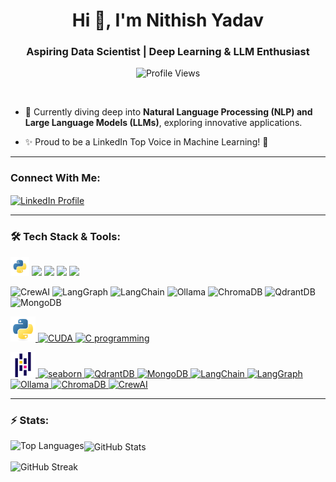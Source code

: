<h1 align="center">Hi 👋, I'm Nithish Yadav</h1>
<h3 align="center">Aspiring Data Scientist | Deep Learning & LLM Enthusiast</h3>

<p align="center">
  <img src="https://komarev.com/ghpvc/?username=nithish-yadav-31&label=Profile%20views&color=0e75b6&style=flat" alt="Profile Views" />
</p>

<br>

- 🌱 Currently diving deep into **Natural Language Processing (NLP) and Large Language Models (LLMs)**, exploring innovative applications.

- ✨ Proud to be a LinkedIn Top Voice in Machine Learning! 🚀

<hr>

<h3 align="left"> Connect With Me:</h3>

<p align="left">
  <a href="https://linkedin.com/in/nithishyadavs31" target="blank">
    <img align="center" src="https://raw.githubusercontent.com/rahuldkjain/github-profile-readme-generator/master/src/images/icons/Social/linked-in-alt.svg" alt="LinkedIn Profile" height="30" width="40" />
  </a>
</p>

<hr>

<h3 align="left"> 🛠️ Tech Stack & Tools:</h3>

<p align="left">
  <code><img height="30" src="https://raw.githubusercontent.com/github/explore/80688e429a7d4ef2fca1e82350fe8e3517d3494d/topics/python/python.png"></code>
  <code><img height="30" src="https://www.vectorlogo.zone/logos/pytorch/pytorch-icon.svg"></code>
  <code><img height="30" src="https://upload.wikimedia.org/wikipedia/commons/0/05/Scikit_learn_logo_small.svg"></code>
  <code><img height="30" src="https://www.tensorflow.org/images/tf_logo.svg"></code>
    <code><img height="30" src="https://www.nvidia.com/content/dam/en-zz/Solutions/gtc/developer-blog/AI/Deep_Learning_Thumb_720x312.jpg"></code>

</p>

<p align="left">
    <img src="https://www.greghilston.com/post/ai-agents/featured-image.png" alt="CrewAI" width="80" height="30"/>
    <img src="https://langchain-ai.github.io/langgraph/static/wordmark_light.svg" alt="LangGraph" width="40" height="40"/>
   <img src="https://registry.npmmirror.com/@lobehub/icons-static-png/1.19.0/files/dark/langchain.png" alt="LangChain" width="40" height="40"/>
  <img src="https://logowik.com/content/uploads/images/ollama-language-model1721162986.logowik.com.webp" alt="Ollama" width="50" height="40"/>
   <img src="https://www.trychroma.com/_next/static/media/chroma.d840f629.png" alt="ChromaDB" width="60" height="40"/>
    <img src="https://oriondesign.art.br/wp-content/uploads/2024/05/Qdrant.webp" alt="QdrantDB" width="40" height="40"/>
     <img src="https://companieslogo.com/img/orig/MDB_BIG.D-96d632a9.png?t=1720244492" alt="MongoDB" width="110" height="30"/>

</p>

<p align="left">
  <a href="https://www.python.org" target="_blank" rel="noreferrer">
    <img src="https://raw.githubusercontent.com/devicons/devicon/master/icons/python/python-original.svg" alt="python" width="40" height="40"/>
  </a>
  <a href="https://developer.nvidia.com/cuda-toolkit" target="_blank" rel="noreferrer">
    <img src="https://www.svgrepo.com/show/373541/cuda.svg" alt="CUDA" width="40" height="40"/>
  </a>
  <a href="" target="_blank" rel="noreferrer">
    <img src="https://upload.wikimedia.org/wikipedia/commons/1/19/C_Logo.png" alt="C programming" width="40" height="40"/>
  </a>
</p>

<p align="left">
  <a href="https://pandas.pydata.org/" target="_blank" rel="noreferrer">
    <img src="https://raw.githubusercontent.com/devicons/devicon/2ae2a900d2f041da66e950e4d48052658d850630/icons/pandas/pandas-original.svg" alt="pandas" width="40" height="40"/>
  </a>
  <a href="https://seaborn.pydata.org/" target="_blank" rel="noreferrer">
    <img src="https://seaborn.pydata.org/_images/logo-mark-lightbg.svg" alt="seaborn" width="40" height="40"/>
  </a>
   <a href="https://qdrant.tech/" target="_blank" rel="noreferrer">
    <img src="https://oriondesign.art.br/wp-content/uploads/2024/05/Qdrant.webp" alt="QdrantDB" width="40" height="40"/>
  </a>
   <a href="https://www.mongodb.com/" target="_blank" rel="noreferrer">
    <img src="https://companieslogo.com/img/orig/MDB_BIG.D-96d632a9.png?t=1720244492" alt="MongoDB" width="110" height="30"/>
  </a>

  <a href="https://www.langchain.com/" target="_blank" rel="noreferrer">
    <img src="https://registry.npmmirror.com/@lobehub/icons-static-png/1.19.0/files/dark/langchain.png" alt="LangChain" width="40" height="40"/>
  </a>
  <a href="https://www.langchain.com/langgraph" target="_blank" rel="noreferrer">
    <img src="https://langchain-ai.github.io/langgraph/static/wordmark_light.svg" alt="LangGraph" width="40" height="40"/>
  </a>

   <a href="https://ollama.com/" target="_blank" rel="noreferrer">
    <img src="https://logowik.com/content/uploads/images/ollama-language-model1721162986.logowik.com.webp" alt="Ollama" width="50" height="40"/>
  </a>
  <a href="https://www.trychroma.com/" target="_blank" rel="noreferrer">
    <img src="https://www.trychroma.com/_next/static/media/chroma.d840f629.png" alt="ChromaDB" width="60" height="40"/>
  </a>


  <a href="https://www.crewai.com/" target="_blank" rel="noreferrer">
    <img src="https://www.greghilston.com/post/ai-agents/featured-image.png" alt="CrewAI" width="80" height="30"/>
  </a>

</p>
<hr>
<h3 align="left"> ⚡ Stats:</h3>
<p><img align="left" src="https://github-readme-stats.vercel.app/api/top-langs?username=nithish-yadav-31&show_icons=true&locale=en&layout=compact" alt="Top Languages" /></p>

<p><img align="center" src="https://github-readme-stats.vercel.app/api?username=nithish-yadav-31&show_icons=true&locale=en" alt="GitHub Stats" /></p>

<p><img align="center" src="https://github-readme-streak-stats.herokuapp.com/?user=nithish-yadav-31&" alt="GitHub Streak" /></p>
